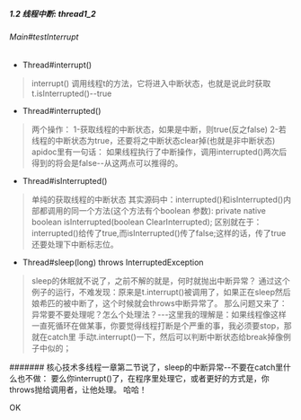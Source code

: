 ##### 1.2 线程中断: thread1_2
###### Main#testInterrupt
- Thread#interrupt()
>interrupt() 调用线程t的方法，它将进入中断状态，也就是说此时获取t.isInterrupted()--true

- Thread#interrupted()
> 两个操作：
1-获取线程的中断状态，如果是中断，则true(反之false)
2-若线程的中断状态为true，还要将之中断状态clear掉(也就是非中断状态)
apidoc里有一句话： 如果线程执行了中断操作，调用interrupted()两次后得到的将会是false--从这两点可以推得的。

- Thread#isInterrupted()
> 单纯的获取线程的中断状态
其实源码中：interrupted()和isInterrupted()内部都调用的同一个方法(这个方法有个boolean
参数): 
private native boolean isInterrupted(boolean ClearInterrupted);
区别就在于： interrupted()给传了true,而isInterrupted()传了false;这样的话，传了true还要处理下中断标志位。

- Thread#sleep(long) throws InterruptedException
> sleep的休眠就不说了，之前不解的就是，何时就抛出中断异常？
通过这个例子的运行，不难发现：原来是t.interrupt()被调用了，如果正在sleep然后娘希匹的被中断了，这个时候就会throws中断异常了。
那么问题又来了： 异常要不要处理呢？怎么个处理法？---这里我的理解是：如果线程像这样一直死循环在做某事，你要觉得线程打断是个严重的事，我必须要stop，那就在catch里 手动t.interrupt()一下，然后可以判断中断状态给break掉像例子中似的；

####### 核心技术多线程一章第二节说了，sleep的中断异常--不要在catch里什么也不做：
要么你interrupt()了，在程序里处理它，或者更好的方式是，你throws抛给调用者，让他处理。
哈哈！ 

OK